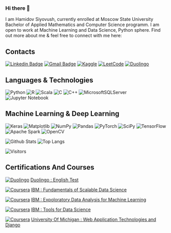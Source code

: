 ### Hi there 👋

I am Hamidov Siyovush, currently enrolled at Moscow State University Bachelor of Applied Mathematics and Computer Science programm. I am open to work at Machine Learning and Data Science, Python sphere. Find out more about me & feel free to connect with me here:


## Contacts
[![Linkedin Badge](https://img.shields.io/badge/-LinkedIn-blue?style=for-the-badge&logo=Linkedin&logoColor=white&link=https://www.linkedin.com/in/hamidov-siyovush-70a20b1a6/)](https://www.linkedin.com/in/hamidov-siyovush-70a20b1a6/)
[![Gmail Badge](https://img.shields.io/badge/-Gmail-c14438?style=for-the-badge&logo=Gmail&logoColor=white&link=mailto:siyovushchik14@gmail.com)](mailto:siyovushchik14@gmail.com)
[![Kaggle](https://img.shields.io/badge/Kaggle-035a7d?style=for-the-badge&logo=kaggle&logoColor=white&link=https://www.kaggle.com/hamidovsiyovush)](https://www.kaggle.com/hamidovsiyovush)
[![LeetCode](https://img.shields.io/badge/LeetCode-000000?style=for-the-badge&logo=LeetCode&logoColor=#d16c06&link=https://leetcode.com/siyovushchik1414/)](https://leetcode.com/siyovushchik1414/)
[![Duolingo](https://img.shields.io/badge/Duolingo-%234DC730.svg?style=for-the-badge&logo=Duolingo&logoColor=white&link=https://certs.duolingo.com/d222d312854553e4ac972a74e8a85f52)](https://certs.duolingo.com/d222d312854553e4ac972a74e8a85f52)


## Languages & Technologies
![Python](https://img.shields.io/badge/Python-3670A0?style=for-the-badge&logo=python&logoColor=ffdd54)
![R](https://img.shields.io/badge/R-%23276DC3.svg?style=for-the-badge&logo=r&logoColor=white)
![Scala](https://img.shields.io/badge/Scala-%23DC322F.svg?style=for-the-badge&logo=scala&logoColor=white)
![C](https://img.shields.io/badge/C-%2300599C.svg?style=for-the-badge&logo=c&logoColor=white)
![C++](https://img.shields.io/badge/C++-%2300599C.svg?style=for-the-badge&logo=c%2B%2B&logoColor=white)
![MicrosoftSQLServer](https://img.shields.io/badge/Microsoft%20SQL%20Server-CC2927?style=for-the-badge&logo=microsoft%20sql%20server&logoColor=white)
![Jupyter Notebook](https://img.shields.io/badge/Jupyter-%23FA0F00.svg?style=for-the-badge&logo=jupyter&logoColor=white)
## Machine Learning & Deep Learning
![Keras](https://img.shields.io/badge/Keras-%23D00000.svg?style=for-the-badge&logo=Keras&logoColor=white)
![Matplotlib](https://img.shields.io/badge/Matplotlib-%23ffffff.svg?style=for-the-badge&logo=Matplotlib&logoColor=black)
![NumPy](https://img.shields.io/badge/Numpy-%23013243.svg?style=for-the-badge&logo=numpy&logoColor=white)
![Pandas](https://img.shields.io/badge/Pandas-%23150458.svg?style=for-the-badge&logo=pandas&logoColor=white)
![PyTorch](https://img.shields.io/badge/PyTorch-%23EE4C2C.svg?style=for-the-badge&logo=PyTorch&logoColor=white)
![SciPy](https://img.shields.io/badge/SciPy-%230C55A5.svg?style=for-the-badge&logo=scipy&logoColor=%white)
![TensorFlow](https://img.shields.io/badge/TensorFlow-%23FF6F00.svg?style=for-the-badge&logo=TensorFlow&logoColor=white)
![Apache Spark](https://img.shields.io/badge/Apache%20Spark-FDEE21?style=for-the-badge&logo=apachespark&logoColor=black)
![OpenCV](https://img.shields.io/badge/OpenCV-%23white.svg?style=for-the-badge&logo=opencv&logoColor=white)

![Github Stats](https://github-readme-stats.vercel.app/api?username=siyovushchik1414&count_private=true&show_icons=true&include_all_commits=true)
![Top Langs](https://github-readme-stats.vercel.app/api/top-langs/?username=siyovushchik1414&hide=TeX&layout=compact)

![Visitors](https://api.visitorbadge.io/api/visitors?path=siyovushchik1414&label=Visitors&countColor=%23263759&style=flat&labelStyle=upper)

## Certifications And Courses
[![Duolingo](https://img.shields.io/badge/Duolingo-%234DC730.svg?style=for-the-badge&logo=Duolingo&logoColor=white&link=https://certs.duolingo.com/d222d312854553e4ac972a74e8a85f52)](https://certs.duolingo.com/d222d312854553e4ac972a74e8a85f52)  [Duolingo : English Test](https://certs.duolingo.com/d222d312854553e4ac972a74e8a85f52)

[![Coursera](https://img.shields.io/badge/Coursera-%230056D2.svg?style=for-the-badge&logo=Coursera&logoColor=white&link=https://www.coursera.org/account/accomplishments/verify/9LDWMFP788HE)](https://www.coursera.org/account/accomplishments/verify/9LDWMFP788HE)  [IBM : Fundamentals of Scalable Data Science](https://www.coursera.org/account/accomplishments/verify/9LDWMFP788HE)

[![Coursera](https://img.shields.io/badge/Coursera-%230056D2.svg?style=for-the-badge&logo=Coursera&logoColor=white&link=https://www.coursera.org/account/accomplishments/verify/B32838V98B53)](https://www.coursera.org/account/accomplishments/verify/B32838V98B53)  [IBM : Expoloratory Data Analysis for Machine Learning](https://www.coursera.org/account/accomplishments/verify/B32838V98B53)

[![Coursera](https://img.shields.io/badge/Coursera-%230056D2.svg?style=for-the-badge&logo=Coursera&logoColor=white&link=https://www.coursera.org/account/accomplishments/verify/3UV44Z96DRFR)](https://www.coursera.org/account/accomplishments/verify/3UV44Z96DRFR)  [IBM : Tools for Data Science](https://www.coursera.org/account/accomplishments/verify/3UV44Z96DRFR)

[![Coursera](https://img.shields.io/badge/Coursera-%230056D2.svg?style=for-the-badge&logo=Coursera&logoColor=white&link=https://www.coursera.org/account/accomplishments/verify/ZCXLNTRNAGYX)](https://www.coursera.org/account/accomplishments/verify/ZCXLNTRNAGYX)  [University Of Michigan : Web Application Technologies and Django](https://www.coursera.org/account/accomplishments/verify/ZCXLNTRNAGYX)
